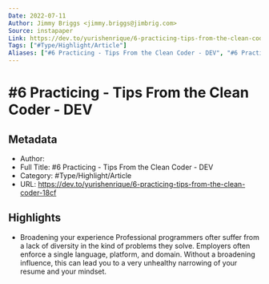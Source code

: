 ```yaml
---
Date: 2022-07-11
Author: Jimmy Briggs <jimmy.briggs@jimbrig.com>
Source: instapaper
Link: https://dev.to/yurishenrique/6-practicing-tips-from-the-clean-coder-18cf
Tags: ["#Type/Highlight/Article"]
Aliases: ["#6 Practicing - Tips From the Clean Coder - DEV", "#6 Practicing - Tips From the Clean Coder - DEV"]
---
```

# #6 Practicing - Tips From the Clean Coder - DEV

## Metadata
- Author: 
- Full Title: #6 Practicing - Tips From the Clean Coder - DEV
- Category: #Type/Highlight/Article
- URL: https://dev.to/yurishenrique/6-practicing-tips-from-the-clean-coder-18cf

## Highlights
- Broadening your experience
  Professional programmers ofter suffer from a lack of diversity in the kind of problems they solve. Employers often enforce a single language, platform, and domain. Without a broadening influence, this can lead you to a very unhealthy narrowing of your resume and your mindset.

